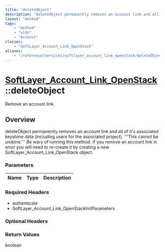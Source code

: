```yaml
---
title: "deleteObject"
description: "deleteObject permanently removes an account link and all of it's associated keystone data (including users for the assoc... "
layout: "method"
tags:
    - "method"
    - "sldn"
    - "Account"
classes:
    - "SoftLayer_Account_Link_OpenStack"
aliases:
    - "/reference/services/softlayer_account_link_openstack/deleteObject"
---
```

# [SoftLayer_Account_Link_OpenStack](/reference/services/SoftLayer_Account_Link_OpenStack)::deleteObject

Remove an account link.


## Overview 
deleteObject permanently removes an account link and all of it's associated keystone data (including users for the associated project). '''This cannot be undone.''' Be wary of running this method. If you remove an account link in error you will need to re-create it by creating a new SoftLayer_Account_Link_OpenStack object. 

### Parameters 
|Name | Type | Description |
| --- | --- | --- |


### Required Headers
* authenticate
* SoftLayer_Account_Link_OpenStackInitParameters

### Optional Headers

### Return Values
boolean

